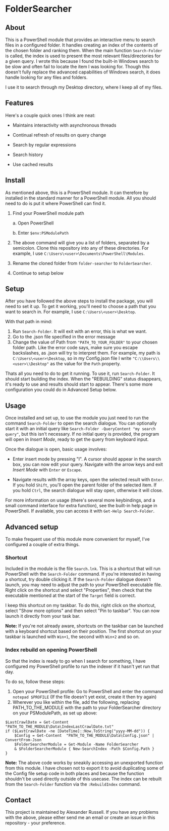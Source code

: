# FolderSearcher

## About

This is a PowerShell module that provides an interactive menu to search files in a configured folder. It handles creating an index of the contents of the chosen folder and ranking them. When the main function `Search-Folder` is called, the index is used to present the most relevant files/directories for a given query. I wrote this because I found the built-in Windows search to be slow and often fail to locate the item I was looking for. Though this doesn't fully replace the advanced capabilities of Windows search, it does handle looking for any files and folders.

I use it to search through my Desktop directory, where I keep all of my files.

## Features

Here's a couple quick ones I think are neat:

* Maintains interactivity with asynchronous threads

* Continual refresh of results on query change

* Search by regular expressions

* Search history

* Use cached results

## Install

As mentioned above, this is a PowerShell module. It can therefore by installed in the standard manner for a PowerShell module. All you should need to do is put it where PowerShell can find it.

1. Find your PowerShell module path

    a. Open PowerShell

    b. Enter `$env:PSModulePath`

2. The above command will give you a list of folders, separated by a semicolon. Clone this repository into any of these directories. For example, I use `C:\Users\<user>\Documents\PowerShell\Modules`.

3. Rename the cloned folder from `folder-searcher` to `FolderSearcher`.

3. Continue to setup below

## Setup

After you have followed the above steps to install the package, you will need to set it up. To get it working, you'll need to choose a path that you want to search in. For example, I use `C:\Users\<user>\Desktop`.

With that path in mind:

1. Run `Search-Folder`. It will exit with an error, this is what we want.
2. Go to the .json file specified in the error message
3. Change the value of Path from `"PATH_TO_YOUR_FOLDER"` to your chosen folder path. Like the error code says, make sure you escape backslashes, as .json will try to interpret them. For example, my path is `C:\Users\<user>\Desktop`, so in my Config.json file I write `"C:\\Users\\<user>\\Desktop"` as the value for the `Path` property.

Thats all you need to do to get it running. To use it, run `Search-Folder`. It should start building the index. When the "REBUILDING" status disappears, it's ready to use and results should start to appear. There's some more configuration you could do in Advanced Setup below.

## Usage

Once installed and set up, to use the module you just need to run the command `Search-Folder` to open the search dialogue. You can optionally start it with an initial query like `Search-Folder -QueryContent "my search query"`, but this isn't necessary. If no initial query is provided, the program will open in *Insert Mode*, ready to get the query from keyboard input.

Once the dialogue is open, basic usage involves:

* Enter insert mode by pressing "I". A cursor should appear in the search box, you can now edit your query. Navigate with the arrow keys and exit *Insert Mode* with `Enter` or `Escape`. 

* Navigate results with the array keys, open the selected result with `Enter`. If you hold `Shift`, you'll open the parent folder of the selected item. If you hold `Ctrl`, the search dialogue will stay open, otherwise it will close.

For more information on usage (there's several more keybindings, and a small command interface for extra function), see the built-in help page in PowerShell. If available, you can access it with `Get-Help Search-Folder`. 

## Advanced setup

To make frequent use of this module more convenient for myself, I've configured a couple of extra things.

### Shortcut

Included in the module is the file `Search.lnk`. This is a shortcut that will run PowerShell with the `Search-Folder` command. If you're interested in having a shortcut, try double clicking it. If the `Search-Folder` dialogue doesn't launch, you may need to adjust the path to your PowerShell executable file. Right click on the shortcut and select "Properties", then check that the executable mentioned at the start of the `Target` field is correct.

I keep this shortcut on my taskbar. To do this, right click on the shortcut, select "Show more options" and then select "Pin to taskbar". You can now launch it directly from your task bar. 

**Note:** If you're not already aware, shortcuts on the taskbar can be launched with a  keyboard shortcut based on their position. The first shortcut on your taskbar is launched with `Win+1`, the second with `Win+2` and so on.

### Index rebuild on opening PowerShell

So that the index is ready to go when I search for something, I have configured my PowerShell profile to run the indexer if it hasn't yet run that day.

To do so, follow these steps:

1. Open your PowerShell profile: Go to PowerShell and enter the command `notepad $PROFILE` (If the file doesn't yet exist, create it then try again)
2. Wherever you like within the file, add the following, replacing PATH_TO_THE_MODULE with the path to your FolderSearcher directory on your PSModulePath, as set up above:

```{PowerShell}
$LastCrawlDate = Get-Content "PATH_TO_THE_MODULE\Data\IndexLastCrawlDate.txt"
if ($LastCrawlDate -ne [DateTime]::Now.ToString("yyyy-MM-dd")) {
    $Config = Get-Content  "PATH_TO_THE_MODULE\Data\Config.json" | ConvertFrom-Json
    $FolderSearcherModule = Get-Module -Name FolderSearcher
    & $FolderSearcherModule { New-SearchIndex -Path $Config.Path }
}
```

**Note:** The above code works by sneakily accessing an unexported function from this module. I have chosen not to export it to avoid duplicating some of the Config file setup code in both places and because the function shouldn't be used directly outside of this usecase. The index can be rebuilt from the `Search-Folder` function via the `:RebuildIndex` command.

## Contact

This project is maintained by Alexander Russell. If you have any problems with the above, please either send me an email or create an issue in this repository - your preference.